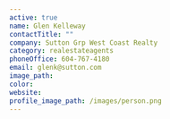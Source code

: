 ```yaml
---
active: true
name: Glen Kelleway
contactTitle: ""
company: Sutton Grp West Coast Realty
category: realestateagents
phoneOffice: 604-767-4180
email: glenk@sutton.com
image_path:
color:
website:
profile_image_path: /images/person.png
---
```

